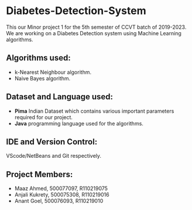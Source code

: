 # Diabetes-Detection-System
This our Minor project 1 for the 5th semester of CCVT batch of 2019-2023. We are working on a Diabetes Detection system using Machine Learning algorithms.
## Algorithms used:
- k-Nearest Neighbour algorithm.
- Naive Bayes algorithm.
## Dataset and Language used:
- **Pima** Indian Dataset which contains various important parameters required for our project.
- **Java** programming language used for the algorithms.
## IDE and Version Control: 
VScode/NetBeans and Git respectively.
## Project Members:
- Maaz Ahmed, 500077097, R110219075
- Anjali Kukrety, 500075308, R110219016
- Anant Goel, 500076093, R110219010
